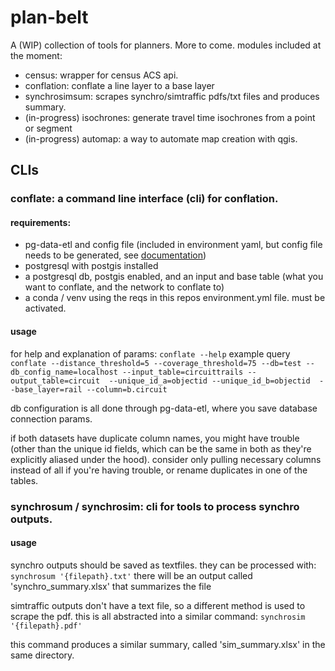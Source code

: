 # plan-belt
A (WIP) collection of tools for planners. More to come.
modules included at the moment:
* census: wrapper for census ACS api.
* conflation: conflate a line layer to a base layer
* synchrosimsum: scrapes synchro/simtraffic pdfs/txt files and produces summary.
* (in-progress) isochrones: generate travel time isochrones from a point or segment
* (in-progress) automap: a way to automate map creation with qgis.

## CLIs
### conflate: a command line interface (cli) for conflation.
#### requirements:
* pg-data-etl and config file (included in environment yaml, but config file needs to be generated, see [documentation](https://github.com/aaronfraint/pg-data-etl))
* postgresql with postgis installed
* a postgresql db, postgis enabled, and an input and base table (what you want to conflate, and the network to conflate to)
* a conda / venv using the reqs in this repos environment.yml file. must be activated.

#### usage
for help and explanation of params:
```conflate --help```
example query
```conflate --distance_threshold=5 --coverage_threshold=75 --db=test --db_config_name=localhost --input_table=circuittrails --output_table=circuit  --unique_id_a=objectid --unique_id_b=objectid  --base_layer=rail --column=b.circuit```

db configuration is all done through pg-data-etl, where you save database connection params.

if both datasets have duplicate column names, you might have trouble (other than the unique id fields, which can be the same in both as they're explicitly aliased under the hood).
consider only pulling necessary columns instead of all if you're having trouble, or rename duplicates in one of the tables.

### synchrosum / synchrosim: cli for tools to process synchro outputs.
#### usage
synchro outputs should be saved as textfiles. they can be processed with:
```synchrosum '{filepath}.txt'```
there will be an output called 'synchro_summary.xlsx' that summarizes the file


simtraffic outputs don't have a text file, so a different method is used to scrape the pdf.
this is all abstracted into a similar command:
```synchrosim '{filepath}.pdf'```

this command produces a similar summary, called 'sim_summary.xlsx' in the same directory.
